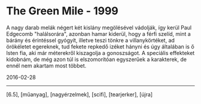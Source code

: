 # The Green Mile - 1999

A nagy darab melák négert két kislány megölésével vádolják, így kerül Paul Edgecomb "halálsorára", azonban hamar kiderül, hogy a férfi szelíd, mint a bárány és érintéssel gyógyít, illetve teszi tönkre a villanykörtéket, ad örökéletet egereknek, tud fekete repkedő izéket hányni és úgy általában is ő Isten fia, aki már méterekről kiszagolja a gonoszságot. A speciális effekteket kidobnám, de még azon túl is elszomorítóan egyszerűek a karakterek, de ennél nem akartam most többet.

2016-02-28 

----

[6.5], [műanyag], [nagyérzelmek], [scifi], [tearjerker], [újra]